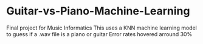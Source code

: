 # Guitar-vs-Piano-Machine-Learning
Final project for Music Informatics
This uses a KNN machine learning model to guess if a .wav file is a piano or guitar
Error rates hovered arround 30%
